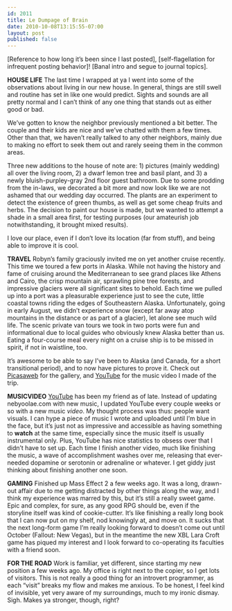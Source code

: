 ```yaml
---
id: 2011
title: Le Dumpage of Brain
date: 2010-10-08T13:15:55-07:00
layout: post
published: false
---
```


[Reference to how long it&#8217;s been since I last posted], [self-flagellation for infrequent posting behavior]! [Banal intro and segue to journal topics].

<!--more-->

**HOUSE LIFE**
The last time I wrapped at ya I went into some of the observations about living in our new house. In general, things are still swell and routine has set in like one would predict. Sights and sounds are all pretty normal and I can&#8217;t think of any one thing that stands out as either good or bad.

We&#8217;ve gotten to know the neighbor previously mentioned a bit better. The couple and their kids are nice and we&#8217;ve chatted with them a few times. Other than that, we haven&#8217;t really talked to any other neighbors, mainly due to making no effort to seek them out and rarely seeing them in the common areas.

Three new additions to the house of note are: 1) pictures (mainly wedding) all over the living room, 2) a dwarf lemon tree and basil plant, and 3) a newly bluish-purpley-gray 2nd floor guest bathroom. Due to some prodding from the in-laws, we decorated a bit more and now look like we are not ashamed that our wedding day occurred. The plants are an experiment to detect the existence of green thumbs, as well as get some cheap fruits and herbs. The decision to paint our house is made, but we wanted to attempt a shade in a small area first, for testing purposes (our amateurish job notwithstanding, it brought mixed results).

I love our place, even if I don&#8217;t love its location (far from stuff), and being able to improve it is cool.

**TRAVEL**
Robyn&#8217;s family graciously invited me on yet another cruise recently. This time we toured a few ports in Alaska. While not having the history and fame of cruising around the Mediterranean to see grand places like Athens and Cairo, the crisp mountain air, sprawling pine tree forests, and impressive glaciers were all significant sites to behold. Each time we pulled up into a port was a pleasurable experience just to see the cute, little coastal towns riding the edges of Southeastern Alaska. Unfortunately, going in early August, we didn&#8217;t experience snow (except far away atop mountains in the distance or as part of a glacier), let alone see much wild life. The scenic private van tours we took in two ports were fun and informational due to local guides who obviously knew Alaska better than us. Eating a four-course meal every night on a cruise ship is to be missed in spirit, if not in waistline, too.

It&#8217;s awesome to be able to say I&#8217;ve been to Alaska (and Canada, for a short transitional period), and to now have pictures to prove it. Check out [Picasaweb](http://picasaweb.google.com/michael.chadwick/2010AlaskanCruise) for the gallery, and [YouTube](http://www.youtube.com/watch?v=R28DF5AagN0) for the music video I made of the trip.

**MUSICVIDEO**
[YouTube](http://youtube.com/nebyoolae) has been my friend as of late. Instead of updating nebyoolae.com with new music, I updated YouTube every couple weeks or so with a new music _video_. My thought process was thus: people want visuals. I can hype a piece of music I wrote and uploaded until I&#8217;m blue in the face, but it&#8217;s just not as impressive and accessible as having something to **watch** at the same time, especially since the music itself is usually instrumental only. Plus, YouTube has nice statistics to obsess over that I didn&#8217;t have to set up. Each time I finish another video, much like finishing the music, a wave of accomplishment washes over me, releasing that ever-needed dopamine or serotonin or adrenaline or whatever. I get giddy just thinking about finishing another one soon.

**GAMING**
Finished up Mass Effect 2 a few weeks ago. It was a long, drawn-out affair due to me getting distracted by other things along the way, and I think my experience was marred by this, but it&#8217;s still a really sweet game. Epic and complex, for sure, as any good RPG should be, even if the storyline itself was kind of cookie-cutter. It&#8217;s like finishing a really long book that I can now put on my shelf, nod knowingly at, and move on. It sucks that the next long-form game I&#8217;m really looking forward to doesn&#8217;t come out until October (Fallout: New Vegas), but in the meantime the new XBL Lara Croft game has piqued my interest and I look forward to co-operating its faculties with a friend soon.

**FOR THE ROAD**
Work is familiar, yet different, since starting my new position a few weeks ago. My office is right next to the copier, so I get lots of visitors. This is not really a good thing for an introvert programmer, as each &#8220;visit&#8221; breaks my flow and makes me anxious. To be honest, I feel kind of invisible, yet very aware of my surroundings, much to my ironic dismay. Sigh. Makes ya stronger, though, right?
